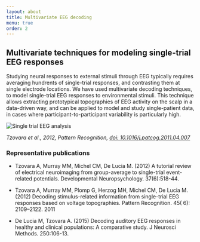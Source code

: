```yaml
---
layout: about
title: Multivariate EEG decoding
menu: true
order: 2
---
```



## Multivariate techniques for modeling single-trial EEG responses

Studying neural responses to external stimuli through EEG typically requires averaging hundrents of single-trial responses, and contrasting them at single electrode locations. We have used multivariate decoding techniques, to model single-trial EEG responses to environmental stimuli. This technique allows extracting prototypical topographies of EEG activity on the scalp in a data-driven way, and can be applied to model and study single-patient data, in cases where participant-to-participant variability is particularly high.

![Single trial EEG analysis](http://ars.els-cdn.com/content/image/1-s2.0-S0031320311001440-gr1.jpg)

*Tzovara et al., 2012, Pattern Recognition, [doi: 10.1016/j.patcog.2011.04.007](https://doi.org/10.1016/j.patcog.2011.04.007)*

### Representative publications

* Tzovara A, Murray MM, Michel CM, De Lucia M. (2012) A tutorial review of electrical neuroimaging from group-average to single-trial event-related potentials. Developmental Neuropsychology. 37(6):518-44.

* Tzovara A, Murray MM, Plomp G, Herzog MH, Michel CM, De Lucia M. (2012) Decoding stimulus-related information from single-trial EEG responses based on voltage topographies. Pattern Recognition. 45( 6): 2109–2122.
2011

* De Lucia M, Tzovara A. (2015) Decoding auditory EEG responses in healthy and clinical populations: A comparative study. J Neurosci Methods. 250:106-13.
